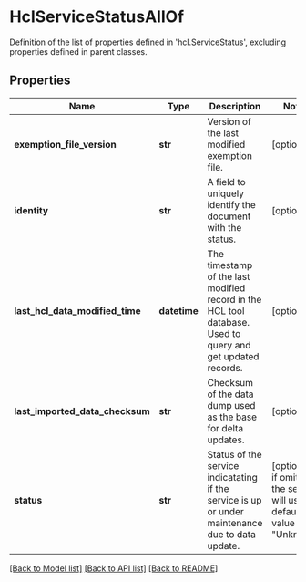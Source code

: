# HclServiceStatusAllOf

Definition of the list of properties defined in 'hcl.ServiceStatus', excluding properties defined in parent classes.
## Properties
Name | Type | Description | Notes
------------ | ------------- | ------------- | -------------
**exemption_file_version** | **str** | Version of the last modified exemption file. | [optional] 
**identity** | **str** | A field to uniquely identify the document with the status. | [optional] 
**last_hcl_data_modified_time** | **datetime** | The timestamp of the last modified record in the HCL tool database. Used to query and get updated records. | [optional] 
**last_imported_data_checksum** | **str** | Checksum of the data dump used as the base for delta updates. | [optional] 
**status** | **str** | Status of the service indicatating if the service is up or under maintenance due to data update. | [optional]  if omitted the server will use the default value of "Unknown"

[[Back to Model list]](../README.md#documentation-for-models) [[Back to API list]](../README.md#documentation-for-api-endpoints) [[Back to README]](../README.md)


